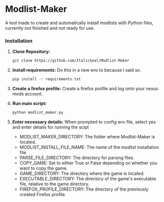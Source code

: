 # Modlist-Maker
A tool made to create and automatically install modlists with Python files, 
currently not finished and not ready for use.

### Installation
1. **Clone Repository:**
   ```bash
   git clone https://github.com/ItalicSeal/Modlist-Maker
2. **Install requirements:** Do this in a new env to because I said so.
   ```bash
   pip install -r requirements.txt
3. **Create a firefox profile:** Create a firefox profile and log onto your nexus mods account.
4. **Run main script:**
   ```bash
   python modlist_maker.py
5. **Enter necessary details:** When prompted to config env file, select yes and enter details for running the scipt

   * MODLIST_MAKER_DIRECTORY: The folder where Modlist-Maker is located.
   * MODLIST_INSTALL_FILE_NAME: The name of the modlist installation file.
   * PARSE_FILE_DIRECTORY: The directory for parsing files.
   * COPY_GAME: Set to either True or False depending on whether you want to copy the game.
   * GAME_DIRECTORY: The directory where the game is located.
   * EXECUTABLE_DIRECTORY: The directory of the game's executable file, relative to the game directory.
   * FIREFOX_PROFILE_DIRECTORY: The directory of the previously created Firefox profile.